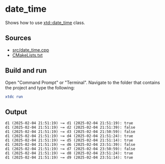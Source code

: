 # date_time

Shows how to use [xtd::date_time](https://gammasoft71.github.io/xtd/reference_guides/latest/classxtd_1_1date__time.html) class.

## Sources

* [src/date_time.cpp](src/date_time.cpp)
* [CMakeLists.txt](CMakeLists.txt)

## Build and run

Open "Command Prompt" or "Terminal". Navigate to the folder that contains the project and type the following:

```cmake
xtdc run
```

## Output

```
d1 (2025-02-04 21:51:19) ~= d1 (2025-02-04 21:51:19): true
d1 (2025-02-04 21:51:19) ~= d2 (2025-02-04 21:51:39): false
d1 (2025-02-04 21:51:19) ~= d3 (2025-02-04 21:50:59): false
d1 (2025-02-04 21:51:19) ~= d4 (2025-02-04 21:51:24): true
d1 (2025-02-04 21:51:19) ~= d5 (2025-02-04 21:51:14): true
d1 (2025-02-04 21:51:19) ~= d6 (2025-02-04 23:51:39): false
d1 (2025-02-04 21:51:19) ~= d7 (2025-02-04 23:50:59): false
d1 (2025-02-04 21:51:19) ~= d8 (2025-02-04 23:51:24): true
d1 (2025-02-04 21:51:19) ~= d9 (2025-02-04 23:51:14): true
```
